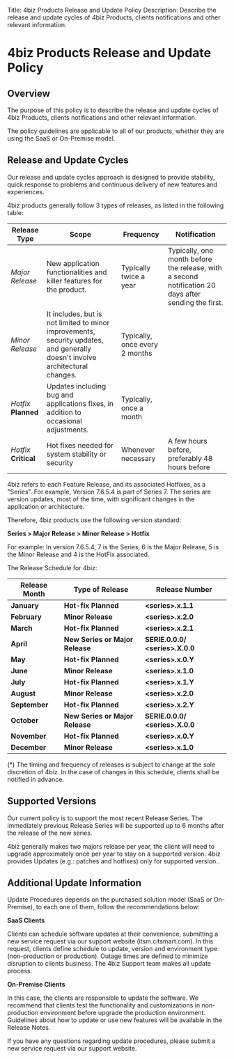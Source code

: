 Title: 4biz Products Release and Update Policy
Description: Describe the release and update cycles of 4biz Products, clients notifications and other relevant information.

# 4biz Products Release and Update Policy

## Overview
The purpose of this policy is to describe the release and update cycles of
4biz Products, clients notifications and other relevant information.

The policy guidelines are applicable to all of our products, whether they are
using the SaaS or On-Premise model.

## Release and Update Cycles
Our release and update cycles approach is designed to provide stability, quick
response to problems and continuous delivery of new features and experiences.

4biz products generally follow 3 types of releases, as listed in the
following table:

| **Release Type**     | **Scope**                                                                                                                 | **Frequency**                      | **Notification**                                                                                  |
|------------------------|----------------------------------------------------------------------------------------------------------------------------|-------------------------------------|--------------------------------------------------------------------------------------------------|
| *Major Release*        | New application functionalities and killer features for the product.                                                                    | Typically twice a year     | Typically, one month before the release, with a second notification 20 days after sending the first. |
| *Minor Release*        | It includes, but is not limited to minor improvements, security updates, and generally doesn't involve architectural changes. | Typically, once every 2 months |                                                                                                  |
| *Hotfix* **Planned** | Updates including bug and applications fixes, in addition to occasional adjustments.                                                  | Typically, once a month        |                                                                                                  |
| *Hotfix* **Critical**   | Hot fixes needed for system stability or security                                                 | Whenever necessary               | A few hours before, preferably 48 hours before                                                  |


4biz refers to each Feature Release, and its associated Hotfixes, as a
"Series". For example, Version 7.6.5.4 is part of Series 7. The series are
version updates, most of the time, with significant changes in the application
or architecture.

Therefore, 4biz products use the following version standard:

**Series \> Major Release \> Minor Release \> Hotfix**

For example: In version 7.6.5.4, 7 is the Series, 6 is the Major Release, 5 is
the Minor Release and 4 is the HotFix associated.

The Release Schedule for 4biz:

| **Release Month** | **Type of Release**             | **Release Number**                |
|-------------------|---------------------------------|-----------------------------------|
| **January**       | **Hot-fix Planned**             | **<series\>.x.1.1**              |
| **February**      | **Minor Release**               | **<series\>.x.2.0**              |
| **March**         | **Hot-fix Planned**             | **<series\>.x.2.1**              |
| **April**         | **New Series or Major Release** | **SERIE.0.0.0/ <series\>.X.0.0** |
| **May**           | **Hot-fix Planned**             | **<series\>.x.0.Y**              |
| **June**          | **Minor Release**               | **<series\>.x.1.0**              |
| **July**          | **Hot-fix Planned**             | **<series\>.x.1.Y**              |
| **August**        | **Minor Release**               | **<series\>.x.2.0**              |
| **September**     | **Hot-fix Planned**             | **<series\>.x.2.Y**              |
| **October**       | **New Series or Major Release** | **SERIE.0.0.0/ <series\>.X.0.0** |
| **November**      | **Hot-fix Planned**             | **<series\>.x.0.Y**              |
| **December**      | **Minor Release**               | **<series\>.x.1.0**              |

(\*) The timing and frequency of releases is subject to change at the sole
discretion of 4biz. In the case of changes in this schedule, clients shall
be notified in advance.

## Supported Versions

Our current policy is to support the most recent Release Series. The immediately
previous Release Series will be supported up to 6 months after the release of
the new series.

4biz generally makes two majors release per year, the client will need to
upgrade approximately once per year to stay on a supported version. 4biz
provides Updates (e.g.: patches and hotfixes) only for supported version..

## Additional Update Information


Update Procedures depends on the purchased solution model (SaaS or On-Premise),
to each one of them, follow the recommendations below:

**SaaS Clients**

Clients can schedule software updates at their convenience, submitting a new
service request via our support website (itsm.citsmart.com). In this request,
clients define schedule to update, version and environment type (non-production
or production). Outage times are defined to minimize disruption to clients
business. The 4biz Support team makes all update process.

**On-Premise Clients**

In this case, the clients are responsible to update the software. We recommend
that clients test the functionality and customizations in non-production
environment before upgrade the production environment. Guidelines about how to
update or use new features will be available in the Release Notes.

If you have any questions regarding update procedures, please submit a new
service request via our support website.
